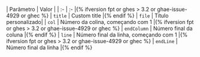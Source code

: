 | Parâmetro | Valor | | :- | :- |{% ifversion fpt or ghes > 3.2 or ghae-issue-4929 or ghec %} | `title` | Custom title |{% endif %} | `file` | Título personalizado| | `col` | Número da colina, começando com 1 |{% ifversion fpt or ghes > 3.2 or ghae-issue-4929 or ghec %} | `endColumn` | Número final da coluna |{% endif %} | `line` | Número final da linha, começando com 1 |{% ifversion fpt or ghes > 3.2 or ghae-issue-4929 or ghec %} | `endLine` | Número final da linha |{% endif %}
